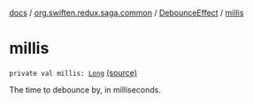 [docs](../../index.md) / [org.swiften.redux.saga.common](../index.md) / [DebounceEffect](index.md) / [millis](./millis.md)

# millis

`private val millis: `[`Long`](https://kotlinlang.org/api/latest/jvm/stdlib/kotlin/-long/index.html) [(source)](https://github.com/protoman92/KotlinRedux/tree/master/common/common-saga/src/main/kotlin/org/swiften/redux/saga/common/DebounceEffect.kt#L17)

The time to debounce by, in milliseconds.

